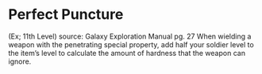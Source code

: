 # Perfect Puncture 
(Ex; 11th Level)
source: Galaxy Exploration Manual pg. 27
When wielding a weapon with the penetrating special property, add half your soldier level to the item’s level to calculate the amount of hardness that the weapon can ignore.

